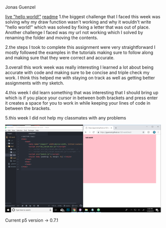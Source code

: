 Jonas Guenzel

[live "hello world!"](https://jguenzel.github.io/120-work/hw3/)
[readme](https://github.com/Jguenzel/120-work/tree/master/hw3)
1.the biggest challenge that I faced this week was solving why my draw function wasn't working and why it wouldn't write "hello world!" which was solved by fixing a letter that was out of place. Another challenge I faced was my url not working which I solved by renaming the folder and moving the contents.


2.the steps I took to complete this assignment were very straightforward I mostly followed the examples in the tutorials making sure to follow along and making sure that they were correct and accurate.


3.overall this work week was really interesting I learned a lot about being accurate with code and making sure to be concise and triple check my work. I think this helped me with staying on track as well as getting better assignments with my sketch.


4.this week I did learn something that was interesting that I should bring up which is if you place your cursor in between both brackets and press enter it creates a space for you to work in while keeping your lines of code in between the brackets.


5.this week I did not help my classmates with any problems









![imageofmyeditor](hw3.jpg)


Current p5 version -> 0.7.1
